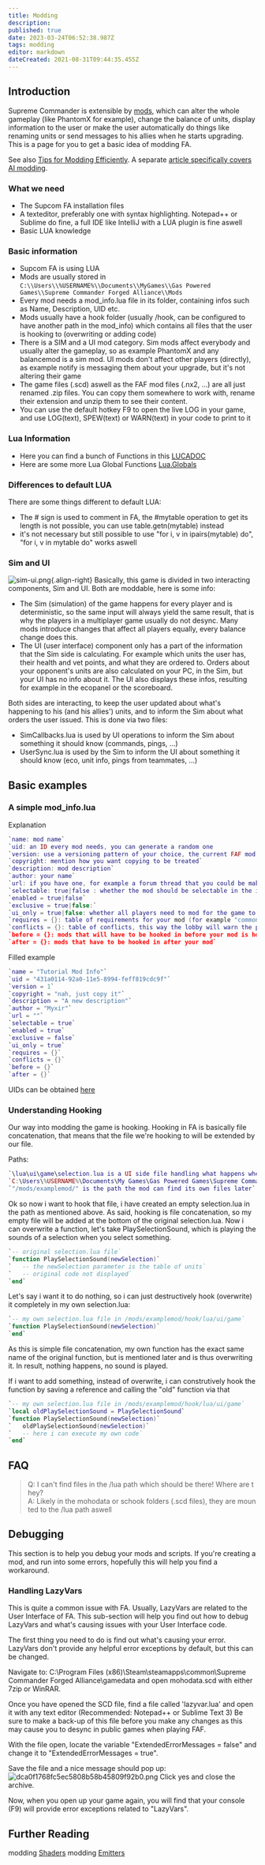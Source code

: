 ```yaml
---
title: Modding
description: 
published: true
date: 2023-03-24T06:52:38.987Z
tags: modding
editor: markdown
dateCreated: 2021-08-31T09:44:35.455Z
---
```


## Introduction

Supreme Commander is extensible by [mods](/Game-Modifications-(Mods)), which can alter the whole gameplay (like PhantomX for example), change the balance of units, display information to the user or make the user automatically do things like renaming units or send messages to his allies when he starts upgrading. This is a page for you to get a basic idea of modding FA.

See also [Tips for Modding Efficiently](/Modding/Tips-for-Modding-Efficiently).  A separate [article specifically covers AI modding](https://wiki.faforever.com/en/AI-Modding).

### What we need

- The Supcom FA installation files
- A texteditor, preferably one with syntax highlighting. Notepad++ or Sublime do fine, a full IDE like IntelliJ with a LUA plugin is fine aswell
- Basic LUA knowledge

### Basic information
- Supcom FA is using LUA
- Mods are usually stored in `C:\\Users\\%USERNAME%\\Documents\\MyGames\\Gas Powered Games\\Supreme Commander Forged Alliance\\Mods`
- Every mod needs a mod_info.lua file in its folder, containing infos such as Name, Description, UID etc.
- Mods usually have a hook folder (usually /hook, can be configured to have another path in the mod_info) which contains all files that the user is hooking to (overwriting or adding code)
- There is a SIM and a UI mod category. Sim mods affect everybody and usually alter the gameplay, so as example PhantomX and any balancemod is a sim mod. UI mods don't affect other players (directly), as example notify is messaging them about your upgrade,   but it's not altering their game
- The game files (.scd) aswell as the FAF mod files (.nx2, ...) are all just renamed .zip files. You can copy them somewhere to work with, rename their extension and unzip them to see their content.
- You can use the default hotkey F9 to open the live LOG in your game, and use LOG(text), SPEW(text) or WARN(text) in your code to print to it

### Lua Information
- Here you can find a bunch of Functions in this [LUCADOC](/Modding/LUADOC)
- Here are some more Lua Global Functions [Lua.Globals](/Modding/LUAGLOBALS)

### Differences to default LUA

There are some things different to default LUA:
- The # sign is used to comment in FA, the #mytable operation to get its length is not possible, you can use table.getn(mytable) instead
- it's not necessary but still possible to use "for i, v in ipairs(mytable) do", "for i, v in mytable do" works aswell

### Sim and UI
![sim-ui.png](/images/modding/sim-ui.png){.align-right}
Basically, this game is divided in two interacting components, Sim and UI. Both are moddable, here is some info:
- The Sim (simulation) of the game happens for every player and is deterministic, so the same input will always yield the same result, that is why the players in a multiplayer game usually do not desync. Many mods introduce changes that affect all players equally, every balance change does this.
- The UI (user interface) component only has a part of the information that the Sim side is calculating. For example which units the user has, their health and vet points, and what they are ordered to. Orders about your opponent's units are also calculated on your PC, in the Sim, but your UI has no info about it. The UI also displays these infos, resulting for example in the ecopanel or the scoreboard.

Both sides are interacting, to keep the user updated about what's happening to his (and his allies') units, and to inform the Sim about what orders the user issued. This is done via two files:
- SimCallbacks.lua is used by UI operations to inform the Sim about something it should know (commands, pings, ...) 
- UserSync.lua is used by the Sim to inform the UI about something it should know (eco, unit info, pings from teammates, ...)

## Basic examples
### A simple mod_info.lua
Explanation
```lua
`name: mod name`
`uid: an ID every mod needs, you can generate a random one
`version: use a versioning pattern of your choice, the current FAF mod vault will only display a single integer though`
`copyright: mention how you want copying to be treated`
`description: mod description`
`author: your name`
`url: if you have one, for example a forum thread that you could be making to show us your mod`
`selectable: true|false : whether the mod should be selectable in the ingame lobby`
`enabled = true|false`
`exclusive = true|false:`
`ui_only = true|false: whether all players need to mod for the game to run. SIM mods are needed by everyone, UI mods not`
`requires = {}: table of requirements for your mod (for example "common mod tools"), enter the UIDs here`
`conflicts = {}: table of conflicts, this way the lobby will warn the player that they don't work together`
`before = {}: mods that will have to be hooked in before your mod is hooked`
`after = {}: mods that have to be hooked in after your mod`
```

Filled example
```lua
`name = "Tutorial Mod Info"`
`uid = "431a0114-92a0-11e5-8994-feff819cdc9f"`
`version = 1`
`copyright = "nah, just copy it"`
`description = "A new description"`
`author = "Myxir"`
`url = ""`
`selectable = true`
`enabled = true`
`exclusive = false`
`ui_only = true`
`requires = {}`
`conflicts = {}`
`before = {}`
`after = {}`
```

UIDs can be obtained [here](https://www.uuidtools.com)
### Understanding Hooking
Our way into modding the game is hooking. Hooking in FA is basically file concatenation, that means that the file we're hooking to will be extended by our file.

Paths:
```lua
`\lua\ui\game\selection.lua is a UI side file handling what happens when we (de)select units`
`C:\Users\%USERNAME%\Documents\My Games\Gas Powered Games\Supreme Commander Forged Alliance\Mods\examplemod\hook\lua\ui\game\selection.lua is the full path to my own file, how i hook it`
`"/mods/examplemod/" is the path the mod can find its own files later`
```
Ok so now i want to hook that file, i have created an empty selection.lua in the path as mentioned above. As said, hooking is file concatenation, so my empty file will be added at the bottom of the original selection.lua. Now i can overwrite a function, let's take PlaySelectionSound, which is playing the sounds of a selection when you select something.
```lua
`-- original selection.lua file`
`function PlaySelectionSound(newSelection)`
`   -- the newSelection parameter is the table of units`
`   -- original code not displayed`
`end`
```
Let's say i want it to do nothing, so i can just destructively hook (overwrite) it completely in my own selection.lua:
```lua
`-- my own selection.lua file in /mods/examplemod/hook/lua/ui/game`
`function PlaySelectionSound(newSelection)`
`end`
```
As this is simple file concatenation, my own function has the exact same name of the original function, but is mentioned later and is thus overwriting it. In result, nothing happens, no sound is played.

If i want to add something, instead of overwrite, i can construtively hook the function by saving a reference and calling the "old" function via that
```lua
`-- my own selection.lua file in /mods/examplemod/hook/lua/ui/game`
`local oldPlaySelectionSound = PlaySelectionSound`
`function PlaySelectionSound(newSelection)`
`   oldPlaySelectionSound(newSelection)`
`   -- here i can execute my own code`
`end`
```
## FAQ

>Q: I can't find files in the /lua path which should be there! Where are they?
>A: Likely in the mohodata or schook folders (.scd files), they are mounted to the /lua path aswell

## Debugging

This section is to help you debug your mods and scripts. If you're creating a mod, and run into some errors, hopefully this will help you find a workaround.

### Handling LazyVars

This is quite a common issue with FA. Usually, LazyVars are related to the User Interface of FA. This sub-section will help you find out how to debug LazyVars and what's causing issues with your User Interface code.

The first thing you need to do is find out what's causing your error. LazyVars don't provide any helpful error exceptions by default, but this can be changed.

Navigate to: C:\\Program Files (x86)\Steam\steamapps\common\Supreme Commander Forged Alliance\gamedata and open mohodata.scd with either 7zip or WinRAR.

Once you have opened the SCD file, find a file called 'lazyvar.lua' and open it with any text editor (Recommended: Notepad++ or Sublime Text 3) Be sure to make a back-up of this file before you make any changes as this may cause you to desync in public games when playing FAF.

With the file open, locate the variable "ExtendedErrorMessages = false" and change it to "ExtendedErrorMessages = true".

Save the file and a nice message should pop up:
![dca0f1768fc5ec5808b58b45809f92b0.png](/images/modding/dca0f1768fc5ec5808b58b45809f92b0.png)
Click yes and close the archive.

Now, when you open up your game again, you will find that your console (F9) will provide error exceptions related to "LazyVars".

## Further Reading
modding [Shaders](/Modding/Shaders)
modding [Emitters](/Modding/Modding_Emitters)